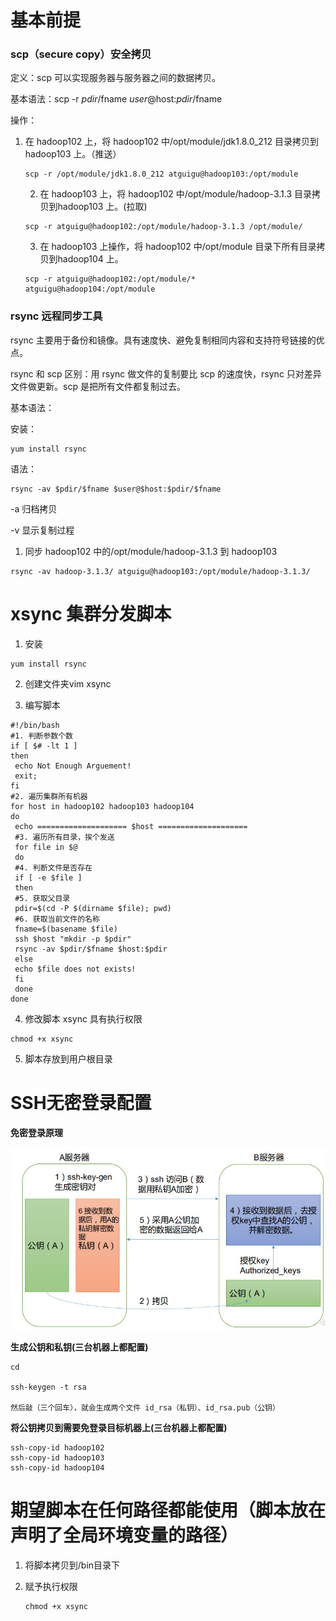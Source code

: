 # 基本前提

### scp（secure copy）安全拷贝

定义：scp 可以实现服务器与服务器之间的数据拷贝。

基本语法：scp -r   $pdir/$fname   $user@$host:$pdir/$fname

操作：

 1. 在 hadoop102 上，将 hadoop102 中/opt/module/jdk1.8.0_212 目录拷贝到hadoop103 上。（推送）

    ```shell
    scp -r /opt/module/jdk1.8.0_212 atguigu@hadoop103:/opt/module
    ```

	2. 在 hadoop103 上，将 hadoop102 中/opt/module/hadoop-3.1.3 目录拷贝到hadoop103 上。(拉取)

    ```shell
    scp -r atguigu@hadoop102:/opt/module/hadoop-3.1.3 /opt/module/
    ```

	3. 在 hadoop103 上操作，将 hadoop102 中/opt/module 目录下所有目录拷贝到hadoop104 上。

    ```shell
    scp -r atguigu@hadoop102:/opt/module/*  atguigu@hadoop104:/opt/module
    ```

### **rsync** 远程同步工具

rsync 主要用于备份和镜像。具有速度快、避免复制相同内容和支持符号链接的优点。

rsync 和 scp 区别：用 rsync 做文件的复制要比 scp 的速度快，rsync 只对差异文件做更新。scp 是把所有文件都复制过去。



基本语法：

安装：

```shell
yum install rsync
```

语法：

```shell
rsync -av $pdir/$fname $user@$host:$pdir/$fname
```

-a 归档拷贝

-v 显示复制过程

1. 同步 hadoop102 中的/opt/module/hadoop-3.1.3 到 hadoop103

```shell
rsync -av hadoop-3.1.3/ atguigu@hadoop103:/opt/module/hadoop-3.1.3/
```



# **xsync** 集群分发脚本

1. 安装

```shell
yum install rsync
```

2. 创建文件夹vim xsync

3. 编写脚本

```shell
#!/bin/bash
#1. 判断参数个数
if [ $# -lt 1 ]
then
 echo Not Enough Arguement!
 exit;
fi
#2. 遍历集群所有机器
for host in hadoop102 hadoop103 hadoop104
do
 echo ==================== $host ====================
 #3. 遍历所有目录，挨个发送
 for file in $@
 do
 #4. 判断文件是否存在
 if [ -e $file ]
 then
 #5. 获取父目录
 pdir=$(cd -P $(dirname $file); pwd)
 #6. 获取当前文件的名称
 fname=$(basename $file)
 ssh $host "mkdir -p $pdir"
 rsync -av $pdir/$fname $host:$pdir
 else
 echo $file does not exists!
 fi
 done
done
```

4. 修改脚本 xsync 具有执行权限

```shell
chmod +x xsync
```

5. 脚本存放到用户根目录

# SSH无密登录配置

**免密登录原理**

![](../images/hadoop-4.jpg)



**生成公钥和私钥(三台机器上都配置)**

```shell
cd 

ssh-keygen -t rsa

然后敲（三个回车），就会生成两个文件 id_rsa（私钥）、id_rsa.pub（公钥）
```

**将公钥拷贝到需要免登录目标机器上(三台机器上都配置)**

```shell
ssh-copy-id hadoop102
ssh-copy-id hadoop103
ssh-copy-id hadoop104
```

# 期望脚本在任何路径都能使用（脚本放在声明了全局环境变量的路径）

1. 将脚本拷贝到/bin目录下

2. 赋予执行权限

   ```shell
   chmod +x xsync
   ```

   



